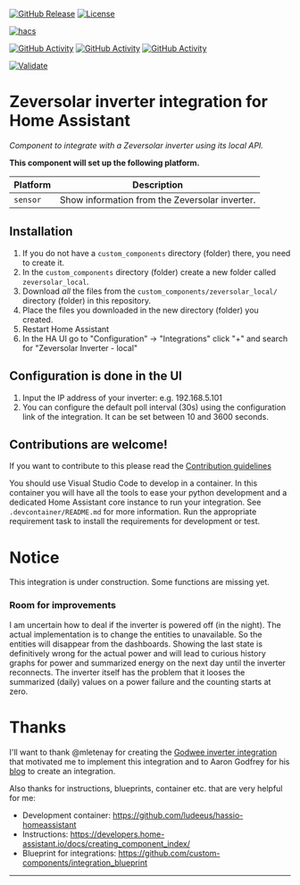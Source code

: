 [![GitHub Release][releases-shield]][releases]
[![License][license-shield]](LICENSE)

[![hacs][hacsbadge]][hacs]

[![GitHub Activity][commits-shield_y]][commits]
[![GitHub Activity][commits-shield_m]][commits]
[![GitHub Activity][commits-shield_w]][commits]


[![Validate][validate-shield]][validation]

<!--
[!Project Maintenance][maintenance-shield]
[![BuyMeCoffee][buymecoffeebadge]][buymecoffee]

[![Discord][discord-shield]][discord]
[![Community Forum][forum-shield]][forum]
-->

# Zeversolar inverter integration for Home Assistant

<!--_Component to integrate with [zeversolar_local][zeversolar_local]._ -->
_Component to integrate with a Zeversolar inverter using its local API._

**This component will set up the following platform.**

Platform | Description
-- | --
`sensor` | Show information from the Zeversolar inverter.

<!-- ![example][exampleimg] -->

## Installation

1. If you do not have a `custom_components` directory (folder) there, you need to create it.
2. In the `custom_components` directory (folder) create a new folder called `zeversolar_local`.
3. Download _all_ the files from the `custom_components/zeversolar_local/` directory (folder) in this repository.
4. Place the files you downloaded in the new directory (folder) you created.
5. Restart Home Assistant
6. In the HA UI go to "Configuration" -> "Integrations" click "+" and search for "Zeversolar Inverter - local"

## Configuration is done in the UI

1. Input the IP address of your inverter: e.g. 192.168.5.101
2. You can configure the default poll interval (30s) using the configuration link of the integration. It can be set between 10 and 3600 seconds.

## Contributions are welcome!

If you want to contribute to this please read the [Contribution guidelines](CONTRIBUTING.md)

You should use Visual Studio Code to develop in a container. In this container you
will have all the tools to ease your python development and a dedicated Home
Assistant core instance to run your integration. See `.devcontainer/README.md` for more information.
Run the appropriate requirement task to install the requirements for development or test.

# Notice

This integration is under construction.
Some functions are missing yet.


### Room for improvements
I am uncertain how to deal if the inverter is powered off (in the night). The actual implementation is to change the entities to unavailable. So the entities will disappear from the dashboards.
Showing the last state is definitively wrong for the actual power and will lead to curious history graphs for power and summarized energy on the next day until the inverter reconnects.
The inverter itself has the problem that it looses the summarized (daily) values on a power failure and the counting starts at zero.

# Thanks
I'll want to thank @mletenay for creating the [Godwee inverter integration](https://www.home-assistant.io/integrations/goodwe/) that motivated me to implement this integration and to Aaron Godfrey for his [blog](https://aarongodfrey.dev/home%20automation/building_a_home_assistant_custom_component_part_1/) to create an integration.

Also thanks for instructions, blueprints, container etc. that are very helpful for me:
- Development container: https://github.com/ludeeus/hassio-homeassistant
- Instructions: https://developers.home-assistant.io/docs/creating_component_index/
- Blueprint for integrations: https://github.com/custom-components/integration_blueprint

***

<!-- HACS-Default-orange.svg?style=for-the-badge -->
[releases-shield]: https://img.shields.io/github/v/release/NECH2004/zeversolar_local?style=for-the-badge
[releases]: https://github.com/NECH2004/zeversolar_local/releases

[commits-shield_y]: https://img.shields.io/github/commit-activity/y/NECH2004/zeversolar_local?style=for-the-badge
[commits-shield_m]: https://img.shields.io/github/commit-activity/m/NECH2004/zeversolar_local?style=for-the-badge
[commits-shield_w]: https://img.shields.io/github/commit-activity/w/NECH2004/zeversolar_local?style=for-the-badge
[commits]: https://github.com/NECH2004/zeversolar_local/commits/dev

[validate-shield]: https://github.com/NECH2004/zeversolar_local/actions/workflows/validate.yml/badge.svg?branch=dev
[validation]: https://github.com/NECH2004/zeversolar_local/actions/workflows/validate.yml

[hacs]: https://github.com/custom-components/hacs
[hacsbadge]: https://img.shields.io/badge/HACS-Custom-orange.svg?style=for-the-badge
[license-shield]:https://img.shields.io/github/license/NECH2004/zeversolar_local?style=for-the-badge
[maintenance-shield]: https://img.shields.io/badge/maintainer-Christian%20Neumeier%20%40NECH2004?style=for-the-badge

[zeversolar_local]: https://github.com/NECH2004/zeversolar_local
[exampleimg]: example.png
[forum-shield]: https://img.shields.io/badge/community-forum-brightgreen.svg?style=for-the-badge
[forum]: https://community.home-assistant.io/

